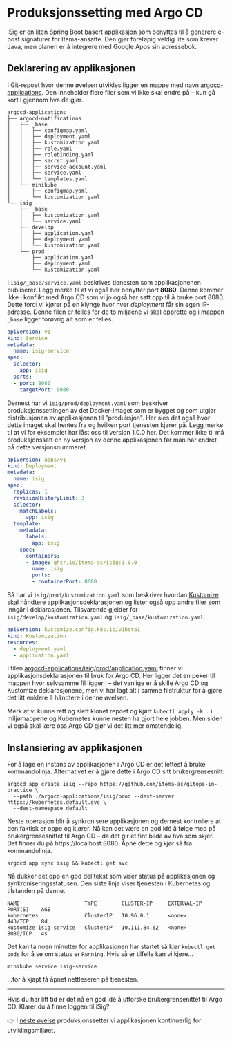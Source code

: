 # Produksjonssetting med Argo CD

[iSig](https://github.com/Itema-as/isig) er en liten Spring Boot basert applikasjon som benyttes til å generere e-post signaturer for Itema-ansatte. Den gjør foreløpig veldig lite som krever Java, men planen er å integrere med Google Apps sin adressebok.

## Deklarering av applikasjonen

I Git-repoet hvor denne øvelsen utvikles ligger en mappe med navn [argocd-applications](./argocd-applications). Den inneholder flere filer som vi ikke skal endre på – kun gå kort i gjennom hva de gjør.

```
argocd-applications
├── argocd-notifications
│   ├── _base
│   │   ├── configmap.yaml
│   │   ├── deployment.yaml
│   │   ├── kustomization.yaml
│   │   ├── role.yaml
│   │   ├── rolebinding.yaml
│   │   ├── secret.yaml
│   │   ├── service-account.yaml
│   │   ├── service.yaml
│   │   └── templates.yaml
│   └── minikube
│       ├── configmap.yaml
│       └── kustomization.yaml
└── isig
    ├── _base
    │   ├── kustomization.yaml
    │   └── service.yaml
    ├── develop
    │   ├── application.yaml
    │   ├── deployment.yaml
    │   └── kustomization.yaml
    └── prod
        ├── application.yaml
        ├── deployment.yaml
        └── kustomization.yaml
```

I `isig/_base/service.yaml` beskrives tjenesten som applikasjonenen publiserer. Legg merke til at vi også her benytter port **8080**. Denne kommer ikke i konflikt med Argo CD som vi jo også har satt opp til å bruke port 8080. Dette fordi vi kjører på en klynge hvor hver *deployment* får sin egen IP-adresse. Denne filen er felles for de to miljøene vi skal opprette og i mappen `_base` ligger forøvrig alt som er felles.

```yaml
apiVersion: v1
kind: Service
metadata:
  name: isig-service
spec:
  selector:
    app: isig
  ports:
  - port: 8080
    targetPort: 8080
```

Dernest har vi `isig/prod/deployment.yaml` som beskriver produksjonssettingen av det Docker-imaget som er bygget og som utgjør distribusjonen av applikasjonen til "produksjon". Her sies det også hvor dette imaget skal hentes fra og hvilken port tjenesten kjører på. Legg merke til at vi for eksemplet har låst oss til versjon 1.0.0 her. Det kommer ikke til må produksjonssatt en ny versjon av denne applikasjonen før man har endret på dette versjonsnummeret.

```yaml
apiVersion: apps/v1
kind: Deployment
metadata:
  name: isig
spec:
  replicas: 1
  revisionHistoryLimit: 3
  selector:
    matchLabels:
      app: isig
  template:
    metadata:
      labels:
        app: isig
    spec:
      containers:
      - image: ghcr.io/itema-as/isig:1.0.0
        name: isig
        ports:
        - containerPort: 8080
```

Så har vi `isig/prod/kustomization.yaml` som beskriver hvordan [Kustomize](https://kustomize.io) skal håndtere applikasjonsdeklarasjonen og lister også opp andre filer som inngår i deklarasjonen. Tilsvarende gjelder for `isig/develop/kustomization.yaml` og `isig/_base/kustomization.yaml`.

```yaml
apiVersion: kustomize.config.k8s.io/v1beta1
kind: Kustomization
resources:
  - deployment.yaml
  - application.yaml
```

I filen [argocd-applications/isig/prod/application.yaml](./argocd-applications/isig/prod/application.yaml) finner vi applikasjonsdeklarasjonen til bruk for Argo CD. Her ligger det en peker til mappen hvor selvsamme fil ligger i – det vanlige er å skille Argo CD og Kustomize deklarasjonene, men vi har lagt alt i samme filstruktur for å gjøre det litt enklere å håndtere i denne øvelsen.

Merk at vi kunne rett og slett klonet repoet og kjørt `kubectl apply -k .` i miljømappene og Kubernetes kunne nesten ha gjort hele jobben. Men siden vi også skal lære oss Argo CD gjør vi det litt mer omstendelig.

## Instansiering av applikasjonen

For å lage en instans av applikasjonen i Argo CD er det lettest å bruke kommandolinja. Alternativet er å gjøre dette i Argo CD sitt brukergrensesnitt:

```shell
argocd app create isig --repo https://github.com/itema-as/gitops-in-practice \
  --path ./argocd-applications/isig/prod --dest-server https://kubernetes.default.svc \
  --dest-namespace default
```

Neste operasjon blir å synkronisere applikasjonen og dernest kontrollere at den faktisk er oppe og kjører. Nå kan det være en god idé å følge med på brukergrensesnittet til Argo CD – da det gir et fint bilde av hva som skjer. Det finner du på https://localhost:8080. Åpne dette og kjør så fra kommandolinja.

```shell
argocd app sync isig && kubectl get svc
```

Nå dukker det opp en god del tekst som viser status på applikasjonen og synkroniseringsstatusen. Den siste linja viser tjenesten i Kubernetes og tilstanden på denne.

```
NAME                     TYPE        CLUSTER-IP     EXTERNAL-IP   PORT(S)    AGE
kubernetes               ClusterIP   10.96.0.1      <none>        443/TCP    8d
kustomize-isig-service   ClusterIP   10.111.84.62   <none>        8080/TCP   4s
```

Det kan ta noen minutter for applikasjonen har startet så kjør `kubectl get pods` for å se om status er `Running`. Hvis så er tilfelle kan vi kjøre…

```shell
minikube service isig-service
```

…for å kjapt få åpnet nettleseren på tjenesten.

---

Hvis du har litt tid er det nå en god idé å utforske brukergrensenittet til Argo CD. Klarer du å finne loggen til iSig?

👉 I [neste øvelse](./03-isig-develop.md) produksjonssetter vi applikasjonen kontinuerlig for utviklingsmiljøet.

